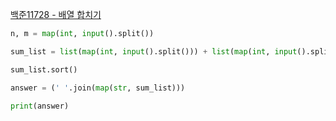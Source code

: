[백준11728 - 배열 합치기](https://www.acmicpc.net/problem/11728)

```python
n, m = map(int, input().split())

sum_list = list(map(int, input().split())) + list(map(int, input().split()))

sum_list.sort()

answer = (' '.join(map(str, sum_list)))

print(answer)
```
